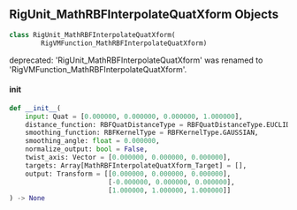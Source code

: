 ## RigUnit_MathRBFInterpolateQuatXform Objects

```python
class RigUnit_MathRBFInterpolateQuatXform(
        RigVMFunction_MathRBFInterpolateQuatXform)
```

deprecated: 'RigUnit_MathRBFInterpolateQuatXform' was renamed to 'RigVMFunction_MathRBFInterpolateQuatXform'.

<a id="unreal.RigUnit_MathRBFInterpolateQuatXform.__init__"></a>

#### __init__

```python
def __init__(
    input: Quat = [0.000000, 0.000000, 0.000000, 1.000000],
    distance_function: RBFQuatDistanceType = RBFQuatDistanceType.EUCLIDEAN,
    smoothing_function: RBFKernelType = RBFKernelType.GAUSSIAN,
    smoothing_angle: float = 0.000000,
    normalize_output: bool = False,
    twist_axis: Vector = [0.000000, 0.000000, 0.000000],
    targets: Array[MathRBFInterpolateQuatXform_Target] = [],
    output: Transform = [[0.000000, 0.000000, 0.000000],
                         [-0.000000, 0.000000, 0.000000],
                         [1.000000, 1.000000, 1.000000]]
) -> None
```

<a id="unreal.MathRBFInterpolateVectorFloat_Target"></a>